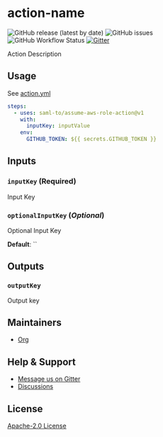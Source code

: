 # action-name

![GitHub release (latest by date)](https://img.shields.io/github/v/release/org/repo?label=version) ![GitHub issues](https://img.shields.io/github/issues/org/repo) ![GitHub Workflow Status](https://img.shields.io/github/workflow/status/org/repo/Push%20to%20Main) [![Gitter](https://img.shields.io/gitter/room/org/repo)](https://gitter.im/org/repo)

Action Description

## Usage

See [action.yml](action.yml)

```yaml
steps:
  - uses: saml-to/assume-aws-role-action@v1
    with:
      inputKey: inputValue
    env:
      GITHUB_TOKEN: ${{ secrets.GITHUB_TOKEN }}
```

## Inputs

### `inputKey` (**Required**)

Input Key

### `optionalInputKey` (_Optional_)

Optional Input Key

**Default**: ``

## Outputs

### `outputKey`

Output key

## Maintainers

- [Org](https://github.com/org)

## Help & Support

- [Message us on Gitter](https://gitter.im/org/repo)
- [Discussions](https://github.com/org/repo/discussions)

## License

[Apache-2.0 License](LICENSE)
